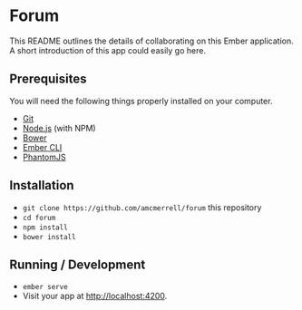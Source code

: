 # Forum

This README outlines the details of collaborating on this Ember application.
A short introduction of this app could easily go here.

## Prerequisites

You will need the following things properly installed on your computer.

* [Git](http://git-scm.com/)
* [Node.js](http://nodejs.org/) (with NPM)
* [Bower](http://bower.io/)
* [Ember CLI](http://ember-cli.com/)
* [PhantomJS](http://phantomjs.org/)

## Installation

* `git clone https://github.com/amcmerrell/forum` this repository
* `cd forum`
* `npm install`
* `bower install`

## Running / Development

* `ember serve`
* Visit your app at [http://localhost:4200](http://localhost:4200).

